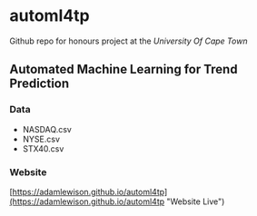 # automl4tp

Github repo for honours project at the <i>University Of Cape Town</i>

## Automated Machine Learning for Trend Prediction

### Data

- NASDAQ.csv
- NYSE.csv
- STX40.csv

### Website

[https://adamlewison.github.io/automl4tp](https://adamlewison.github.io/automl4tp "Website Live")

